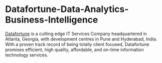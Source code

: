 # Datafortune-Data-Analytics-Business-Intelligence
<a href="https://datafortune.com/">Datafortune</a> is a cutting edge IT Services Company headquartered in Atlanta, Georgia, with development centres in Pune and Hyderabad, India. With a proven track record of being totally client focused, Datafortune promises efficient, high quality, affordable, and on-time information technology services.
